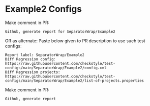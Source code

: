 # Example2 Configs
Make comment in PR:
```
Github, generate report for SeparatorWrap/Example2
```
OR as alternate:
Paste below given to PR description to use such test configs:
```
Report label: SeparatorWrap/Example2
Diff Regression config: https://raw.githubusercontent.com/checkstyle/test-configs/main/SeparatorWrap/Example2/config.xml
Diff Regression projects: https://raw.githubusercontent.com/checkstyle/test-configs/main/SeparatorWrap/Example2/list-of-projects.properties
```
Make comment in PR:
```
Github, generate report
```
